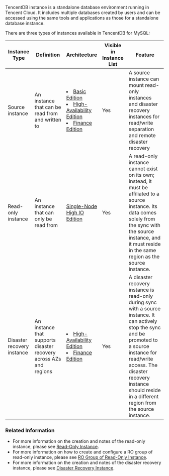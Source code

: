 TencentDB instance is a standalone database environment running in Tencent Cloud. It includes multiple databases created by users and can be accessed using the same tools and applications as those for a standalone database instance.

There are three types of instances available in TencentDB for MySQL:

<table>
<thead>
<tr>
<th>Instance Type</th>
<th width="20%">Definition</th>
<th width="15%">Architecture</th>
<th>Visible in Instance List</th>
<th>Feature</th>
</tr>
</thead>
<tbody><tr>
<td>Source instance</td>
<td>An instance that can be read from and written to</td>
<td><li><a href="https://intl.cloud.tencent.com/document/product/236/17136" target="_blank">Basic Edition</a> <li> <a href="https://intl.cloud.tencent.com/document/product/236/17136" target="_blank">High-Availability Edition</a><li> <a href="https://intl.cloud.tencent.com/document/product/236/17136" target="_blank">Finance Edition</a></td>
<td>Yes</td>
<td>A source instance can mount read-only instances and disaster recovery instances for read/write separation and remote disaster recovery</td>
</tr>
<tr>
<td>Read-only instance</td>
<td>An instance that can only be read from</td>
<td><a href="https://intl.cloud.tencent.com/document/product/236/17136" target="_blank">Single-Node High IO Edition</a></td>
<td>Yes</td>
<td>A read-only instance cannot exist on its own; instead, it must be affiliated to a source instance. Its data comes solely from the sync with the source instance, and it must reside in the same region as the source instance.</td>
</tr>
<tr>
<td>Disaster recovery instance</td>
<td>An instance that supports disaster recovery across AZs and regions</td>
<td><li> <a href="https://intl.cloud.tencent.com/document/product/236/17136" target="_blank">High-Availability Edition</a><li> <a href="https://intl.cloud.tencent.com/document/product/236/17136" target="_blank">Finance Edition</a></td>
<td>Yes</td>
<td>A disaster recovery instance is read-only during sync with a source instance. It can actively stop the sync and be promoted to a source instance for read/write access. The disaster recovery instance should reside in a different region from the source instance.</td>
</tr>
</tbody></table>

### Related Information
- For more information on the creation and notes of the read-only instance, please see [Read-Only Instance](https://intl.cloud.tencent.com/document/product/236/7270).
- For more information on how to create and configure a RO group of read-only instance, please see [RO Group of Read-Only Instance](https://intl.cloud.tencent.com/document/product/236/11361).
- For more information on the creation and notes of the disaster recovery instance, please see [Disaster Recovery Instance](https://intl.cloud.tencent.com/document/product/236/7272).

